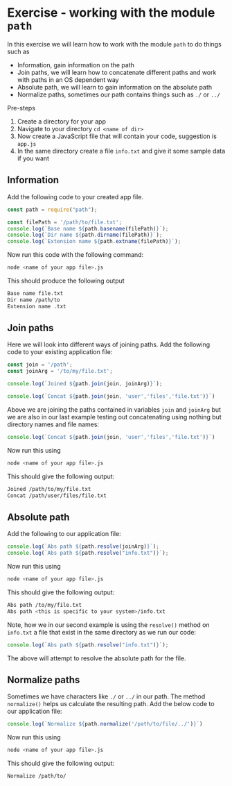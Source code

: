 # Exercise - working with the module `path`

In this exercise we will learn how to work with the module `path` to do things such as

- Information, gain information on the path
- Join paths, we will learn how to concatenate different paths and work with paths in an OS dependent way
- Absolute path, we will learn to gain information on the absolute path
- Normalize paths, sometimes our path contains things such as `./` or `../`

Pre-steps

1. Create a directory for your app
2. Navigate to your directory `cd <name of dir>`
3. Now create a JavaScript file that will contain your code, suggestion is `app.js`
4. In the same directory create a file `info.txt` and give it some sample data if you want

## Information

Add the following code to your created app file.

```javascript
const path = require("path");

const filePath = '/path/to/file.txt';
console.log(`Base name ${path.basename(filePath)}`);
console.log(`Dir name ${path.dirname(filePath)}`);
console.log(`Extension name ${path.extname(filePath)}`);
```

Now run this code with the following command:

```bash
node <name of your app file>.js
```

This should produce the following output

```bash
Base name file.txt
Dir name /path/to
Extension name .txt
```

## Join paths

Here we will look into different ways of joining paths.
Add the following code to your existing application file:

```javascript
const join = '/path';
const joinArg = '/to/my/file.txt';

console.log(`Joined ${path.join(join, joinArg)}`);

console.log(`Concat ${path.join(join, 'user','files','file.txt')}`)
```

Above we are joining the paths contained in variables `join` and `joinArg` but we are also in our last example testing out concatenating using nothing but directory names and file names:

```javascript
console.log(`Concat ${path.join(join, 'user','files','file.txt')}`)
```

Now run this using

```bash
node <name of your app file>.js
```

This should give the following output:

```bash
Joined /path/to/my/file.txt
Concat /path/user/files/file.txt
```

## Absolute path

Add the following to our application file:

```javascript
console.log(`Abs path ${path.resolve(joinArg)}`);
console.log(`Abs path ${path.resolve("info.txt")}`);
```

Now run this using

```bash
node <name of your app file>.js
```

This should give the following output:

```bash
Abs path /to/my/file.txt
Abs path <this is specific to your system>/info.txt
```

Note, how we in our second example is using the `resolve()` method on `info.txt` a file that exist in the same directory as we run our code:

```javascript
console.log(`Abs path ${path.resolve("info.txt")}`);
```

The above will attempt to resolve the absolute path for the file.

## Normalize paths

Sometimes we have characters like `./` or `../` in our path. The method `normalize()` helps us calculate the resulting path. Add the below code to our application file:

```javascript
console.log(`Normalize ${path.normalize('/path/to/file/../')}`)
```

Now run this using

```bash
node <name of your app file>.js
```

This should give the following output:

```bash
Normalize /path/to/
```
